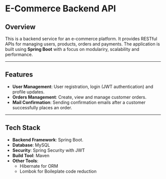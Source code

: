 # E-Commerce Backend API

## Overview
This is a backend service for an e-commerce platform. It provides RESTful APIs for managing users, products, orders and payments. The application is built using **Spring Boot** with a focus on modulariry, scalability and performance.

---

## Features
- **User Management**: User registration, login (JWT authentication) and profile updates.
- **Orders Management**: Create, view and manage customer orders.
- **Mail Confirmation**: Sending confirmation emails after a customer successfully places an order.

---

## Tech Stack
- **Backend Framework**: Spring Boot.
- **Database**: MySQL
- **Security**: Spring Security with JWT
- **Build Tool**: Maven
- **Other Tools**:
    - Hibernate for ORM
    - Lombok for Boileplate code reduction
  
